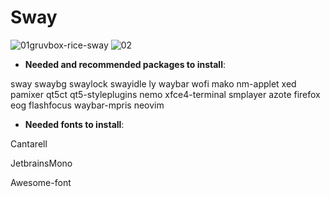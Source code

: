 # Sway
![01gruvbox-rice-sway](https://user-images.githubusercontent.com/98311090/154418936-4b4fcb3c-2c2e-45ef-8e5e-5c6d6b9c484b.png)
![02](https://user-images.githubusercontent.com/98311090/154418961-456d0a04-7671-4763-aec5-bbaa8e5c5c87.png)



* **Needed and recommended packages to install**:

sway swaybg swaylock swayidle ly waybar wofi mako nm-applet xed pamixer qt5ct qt5-styleplugins nemo xfce4-terminal smplayer azote firefox eog flashfocus waybar-mpris neovim

* **Needed fonts to install**:

Cantarell

JetbrainsMono

Awesome-font
